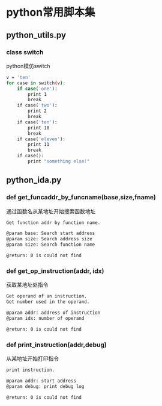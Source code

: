 # python常用脚本集

## python_utils.py
### class switch
python模仿switch<br>
```Bash
v = 'ten'
for case in switch(v):
    if case('one'):
        print 1
        break
    if case('two'):
        print 2
        break
    if case('ten'):
        print 10
        break
    if case('eleven'):
        print 11
        break
    if case():
        print "something else!"
```

## python_ida.py
### def get_funcaddr_by_funcname(base,size,fname)
通过函数名从某地址开始搜索函数地址<br>
```Bash
Get function addr by function name.

@param base: Search start address
@param size: Search address size
@param size: Search function name

@return: 0 is could not find
```

### def get_op_instruction(addr, idx)
获取某地址处指令<br>
```Bash
Get operand of an instruction.
Get number used in the operand.

@param addr: address of instruction
@param idx: number of operand

@return: 0 is could not find
```

### def print_instruction(addr,debug)
从某地址开始打印指令<br>
```Bash
print instruction.

@param addr: start address
@param debug: print debug log

@return: 0 is could not find
```